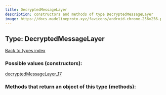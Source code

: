 ```yaml
---
title: DecryptedMessageLayer
description: constructors and methods of type DecryptedMessageLayer
image: https://docs.madelineproto.xyz/favicons/android-chrome-256x256.png
---
```

## Type: DecryptedMessageLayer  
[Back to types index](index.md)



### Possible values (constructors):

[decryptedMessageLayer\_17](../constructors/decryptedMessageLayer_17.md)  



### Methods that return an object of this type (methods):



